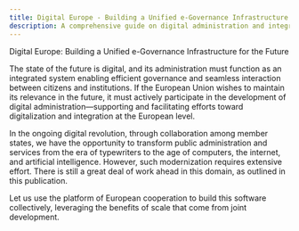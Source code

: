 ```yaml
---
title: Digital Europe - Building a Unified e-Governance Infrastructure
description: A comprehensive guide on digital administration and integration in the European Union.
---
```


Digital Europe: Building a Unified e-Governance Infrastructure for the Future

The state of the future is digital, and its administration must function as an integrated system enabling efficient governance and seamless interaction between citizens and institutions. If the European Union wishes to maintain its relevance in the future, it must actively participate in the development of digital administration—supporting and facilitating efforts toward digitalization and integration at the European level.

In the ongoing digital revolution, through collaboration among member states, we have the opportunity to transform public administration and services from the era of typewriters to the age of computers, the internet, and artificial intelligence. However, such modernization requires extensive effort. There is still a great deal of work ahead in this domain, as outlined in this publication.

Let us use the platform of European cooperation to build this software collectively, leveraging the benefits of scale that come from joint development.
